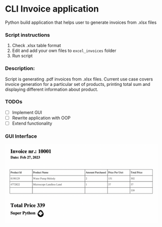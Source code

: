 # CLI Invoice application
Python build application that helps user to generate 
invoices from .xlsx files

### Script instructions
1.  Check .xlsx table format
2.  Edit and add your own files to `excel_invoices` folder
3.  Run script

### Description: 
Script is generating .pdf invoices from .xlsx files.
Current use case covers invoice generation for a particular set of products, 
printing total sum and displaying different information about product.

### TODOs
- [ ] Implement GUI
- [ ] Rewrite application with OOP
- [ ] Extend functionality

### GUI Interface
![gui_image](https://github.com/Ninikitos/xlsx_to_pdf_invoice/blob/main/cover_img/pdf_cover.png)
